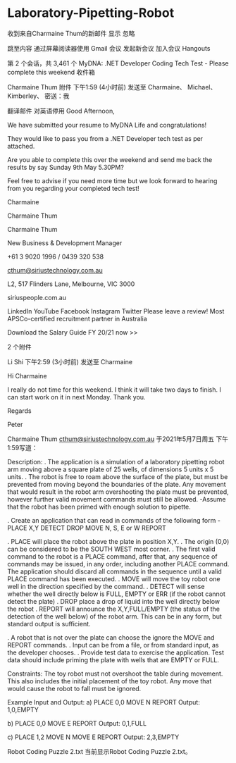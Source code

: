 # Laboratory-Pipetting-Robot


收到来自Charmaine Thum的新邮件  显示  忽略

跳至内容
通过屏幕阅读器使用 Gmail
会议
发起新会议
加入会议
Hangouts

第 2 个会话，共 3,461 个
MyDNA: .NET Developer Coding Tech Test - Please complete this weekend
收件箱

Charmaine Thum
附件
下午1:59 (4小时前)
发送至 Charmaine、 Michael、 Kimberley、 密送：我

   
翻译邮件
对英语停用
Good Afternoon,

We have submitted your resume to MyDNA Life and congratulations!

They would like to pass you from a .NET Developer tech test as per attached.

Are you able to complete this over the weekend and send me back the results by say Sunday 9th May 5.30PM?

Feel free to advise if you need more time but we look forward to hearing from you regarding your completed tech test!

Charmaine



Charmaine Thum

Charmaine Thum

New Business & Development Manager

+61 3 9020 1996 / 0439 320 538

cthum@siriustechnology.com.au

L2, 517 Flinders Lane, Melbourne, VIC 3000 

siriuspeople.com.au

LinkedIn  YouTube  Facebook  Instagram  Twitter  Please leave a review!  Most APSCo-certified recruitment partner in Australia

                              
 Download the Salary Guide FY 20/21 now >>
                               
2 个附件

Li Shi
下午2:59 (3小时前)
发送至 Charmaine

Hi Charmaine

I really do not time for this weekend. I think it will take two days to finish. I can start work on it in next Monday. Thank you.

Regards

Peter

Charmaine Thum <cthum@siriustechnology.com.au> 于2021年5月7日周五 下午1:59写道：

Description:
. The application is a simulation of a laboratory pipetting robot arm moving above a square plate of 25 wells, of dimensions 5 units x 5 units.
. The robot is free to roam above the surface of the plate, but must be prevented from moving beyond the boundaries of the plate. Any movement 
that would result in the robot arm overshooting the plate must be prevented, however further valid movement commands must still 
be allowed.
-Assume that the robot has been primed with enough solution to pipette.


. Create an application that can read in commands of the following form -
PLACE X,Y
DETECT
DROP
MOVE N, S, E or W
REPORT

. PLACE will place the robot above the plate in position X,Y. 
. The origin (0,0) can be considered to be the SOUTH WEST most corner.
. The first valid command to the robot is a PLACE command, after that, any sequence of commands may be issued, in any order, including another PLACE command. The application should discard all commands in the sequence until a valid PLACE command has been executed.
. MOVE will move the toy robot one well in the direction specified by the command.
. DETECT will sense whether the well directly below is FULL, EMPTY or ERR (if the robot cannot detect the plate)
. DROP place a drop of liquid into the well directly below the robot
. REPORT will announce the X,Y,FULL/EMPTY (the status of the detection of the well below) of the robot arm. This can be in any form, but standard output is sufficient.

. A robot that is not over the plate can choose the ignore the MOVE and REPORT commands.
. Input can be from a file, or from standard input, as the developer chooses.
. Provide test data to exercise the application. Test data should include priming the plate with wells that are EMPTY or FULL.


Constraints:
The toy robot must not overshoot  the table during movement. This also includes the initial placement of the toy robot. 
Any move that would cause the robot to fall must be ignored.

Example Input and Output:
a)
PLACE 0,0
MOVE N
REPORT
Output: 1,0,EMPTY

b)
PLACE 0,0
MOVE E
REPORT
Output: 0,1,FULL

c)
PLACE 1,2
MOVE N
MOVE E
REPORT
Output: 2,3,EMPTY

Robot Coding Puzzle 2.txt
当前显示Robot Coding Puzzle 2.txt。
